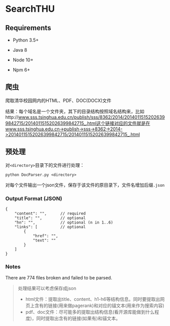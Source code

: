 # SearchTHU

## Requirements

* Python 3.5+

* Java 8

* Node 10+

* Npm 6+

## 爬虫

爬取清华校园网内的HTML、PDF、DOC(DOCX)文件

结果：每个域名是一个文件夹，其下的目录结构按照域名结构来，比如http://www.sss.tsinghua.edu.cn/publish/sss/8362/2014/20140115152026399842715/20140115152026399842715_.html这个链接对应的文件就是在www.sss.tsinghua.edu.cn->publish->sss->8362->2014->20140115152026399842715/20140115152026399842715_.html

## 预处理

对`<directory>`目录下的文件进行处理：

```
python DocParser.py <directory>
```

对每个文件输出一个json文件，保存于该文件的原目录下，文件名增加后缀`.json`

### Output Format (JSON)

```
{
	"content": "", 		// required
    "title": "", 		// optional
    "hn": "", 			// optional (n in 1..6)
    "links": [ 			// optional
        {
            "href": "",
            "text": ""
        }
    ]
}
```

### Notes

There are 774 files broken and failed to be parsed.


> 处理结果可以考虑保存成json
>
> * html文件：提取出title、content、h1-h6等结构信息。同时要提取出网页上含有的链接(用来做pagerank)和对应的锚文本(用来作为搜索内容)
> * pdf、doc文件：尽可能多的提取出结构信息(看开源库能做到什么程度)，同时提取出含有的链接(如果有)和锚文本。

